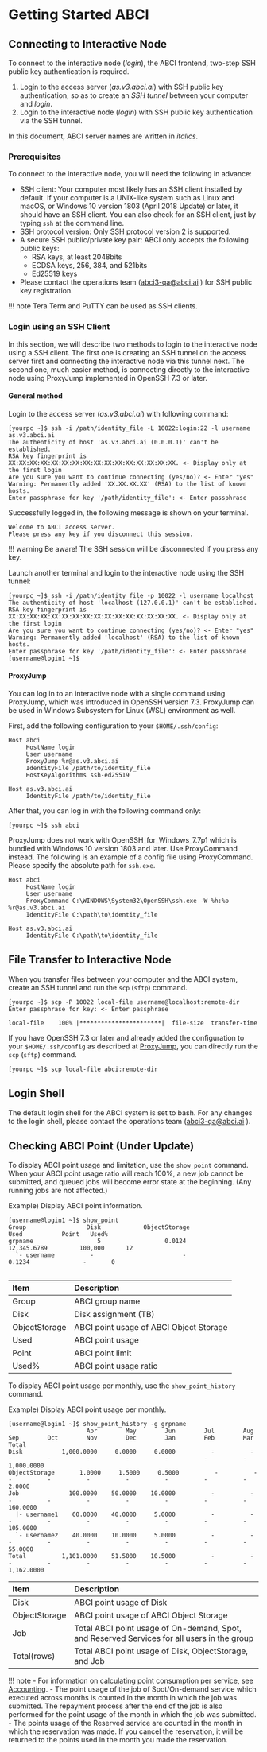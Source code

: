 # Getting Started ABCI

## Connecting to Interactive Node

To connect to the interactive node (*login*), the ABCI frontend, two-step SSH public key authentication is required.

1. Login to the access server (*as.v3.abci.ai*) with SSH public key authentication, so as to create an *SSH tunnel* between your computer and *login*.
2. Login to the interactive node (*login*) with SSH public key authentication via the SSH tunnel.

In this document, ABCI server names are written in *italics*.

### Prerequisites

To connect to the interactive node, you will need the following in advance:

* SSH client: Your computer most likely has an SSH client installed by default. If your computer is a UNIX-like system such as Linux and macOS, or Windows 10 version 1803 (April 2018 Update) or later, it should have an SSH client. You can also check for an SSH client, just by typing ``ssh`` at the command line.
* SSH protocol version: Only SSH protocol version 2 is supported.
* A secure SSH public/private key pair: ABCI only accepts the following public keys:
	* RSA keys, at least 2048bits
	* ECDSA keys, 256, 384, and 521bits
	* Ed25519 keys
* Please contact the operations team (abci3-qa@abci.ai ) for SSH public key registration.

!!! note
    Tera Term and PuTTY can be used as SSH clients.

### Login using an SSH Client

In this section, we will describe two methods to login to the interactive node using a SSH client. The first one is creating an SSH tunnel on the access server first and connecting the interactive node via this tunnel next. The second one, much easier method, is connecting directly to the interactive node using ProxyJump implemented in OpenSSH 7.3 or later.

#### General method

Login to the access server (*as.v3.abci.ai*) with following command:

```
[yourpc ~]$ ssh -i /path/identity_file -L 10022:login:22 -l username as.v3.abci.ai
The authenticity of host 'as.v3.abci.ai (0.0.0.1)' can't be established.
RSA key fingerprint is XX:XX:XX:XX:XX:XX:XX:XX:XX:XX:XX:XX:XX:XX:XX:XX. <- Display only at the first login
Are you sure you want to continue connecting (yes/no)? <- Enter "yes"
Warning: Permanently added 'XX.XX.XX.XX' (RSA) to the list of known hosts.
Enter passphrase for key '/path/identity_file': <- Enter passphrase
```


Successfully logged in, the following message is shown on your terminal.

```
Welcome to ABCI access server.
Please press any key if you disconnect this session.
```

!!! warning
    Be aware! The SSH session will be disconnected if you press any key.

Launch another terminal and login to the interactive node using the SSH tunnel:

```
[yourpc ~]$ ssh -i /path/identity_file -p 10022 -l username localhost
The authenticity of host 'localhost (127.0.0.1)' can't be established.
RSA key fingerprint is XX:XX:XX:XX:XX:XX:XX:XX:XX:XX:XX:XX:XX:XX:XX:XX. <- Display only at the first login
Are you sure you want to continue connecting (yes/no)? <- Enter "yes"
Warning: Permanently added 'localhost' (RSA) to the list of known hosts.
Enter passphrase for key '/path/identity_file': <- Enter passphrase
[username@login1 ~]$
```

#### ProxyJump

You can log in to an interactive node with a single command using ProxyJump, which was introduced in OpenSSH version 7.3. ProxyJump can be used in Windows Subsystem for Linux (WSL) environment as well.

First, add the following configuration to your ``$HOME/.ssh/config``:

```
Host abci
     HostName login
     User username
     ProxyJump %r@as.v3.abci.ai
     IdentityFile /path/to/identity_file
     HostKeyAlgorithms ssh-ed25519

Host as.v3.abci.ai
     IdentityFile /path/to/identity_file
```

After that, you can log in with the following command only:

```
[yourpc ~]$ ssh abci
```

ProxyJump does not work with OpenSSH_for_Windows_7.7p1 which is bundled with Windows 10 version 1803 and later. Use ProxyCommand instead. The following is an example of a config file using ProxyCommand. Please specify the absolute path for `ssh.exe`.

```
Host abci
     HostName login
     User username
     ProxyCommand C:\WINDOWS\System32\OpenSSH\ssh.exe -W %h:%p %r@as.v3.abci.ai
     IdentityFile C:\path\to\identity_file

Host as.v3.abci.ai
     IdentityFile C:\path\to\identity_file
```

## File Transfer to Interactive Node

When you transfer files between your computer and the ABCI system, create an SSH tunnel and run the `scp` (`sftp`) command.

```
[yourpc ~]$ scp -P 10022 local-file username@localhost:remote-dir
Enter passphrase for key: <- Enter passphrase
    
local-file    100% |***********************|  file-size  transfer-time
```

If you have OpenSSH 7.3 or later and already added the configuration to your ``$HOME/.ssh/config`` as described at [ProxyJump](#proxyjump), you can directly run the `scp` (`sftp`) command.

```
[yourpc ~]$ scp local-file abci:remote-dir
```

## Login Shell

The default login shell for the ABCI system is set to bash. For any changes to the login shell, please contact the operations team (abci3-qa@abci.ai ).


## Checking ABCI Point (Under Update)

To display ABCI point usage and limitation, use the `show_point` command.
When your ABCI point usage ratio will reach 100%, a new job cannot be submitted, and queued jobs will become error state at the beginning. (Any running jobs are not affected.)

Example) Display ABCI point information.

```
[username@login1 ~]$ show_point
Group                 Disk            ObjectStorage                    Used           Point   Used%
grpname                  5                  0.0124             12,345.6789         100,000      12
  `- username          -                         -                  0.1234               -       0
 
```

| Item | Description |
|:--|:--|
| Group | ABCI group name |
| Disk  | Disk assignment (TB) |
| ObjectStorage | ABCI point usage of ABCI Object Storage |
| Used  | ABCI point usage |
| Point | ABCI point limit |
| Used% | ABCI point usage ratio |

To display ABCI point usage per monthly, use the `show_point_history` command.

Example) Display ABCI point usage per monthly.

```
[username@login1 ~]$ show_point_history -g grpname
                      Apr        May        Jun        Jul        Aug        Sep        Oct        Nov        Dec        Jan        Feb        Mar          Total
Disk           1,000.0000     0.0000     0.0000          -          -          -          -          -          -          -          -          -     1,000.0000
ObjectStorage       1.0000     1.5000     0.5000          -          -          -          -          -          -          -          -          -         2.0000
Job              100.0000    50.0000    10.0000          -          -          -          -          -          -          -          -          -       160.0000
  |- username1    60.0000    40.0000     5.0000          -          -          -          -          -          -          -          -          -       105.0000
  `- username2    40.0000    10.0000     5.0000          -          -          -          -          -          -          -          -          -        55.0000
Total          1,101.0000    51.5000    10.5000          -          -          -          -          -          -          -          -          -     1,162.0000
```

| Item | Description |
|:--|:--|
| Disk  | ABCI point usage of Disk |
| ObjectStorage | ABCI point usage of ABCI Object Storage |
| Job  | Total ABCI point usage of On-demand, Spot, and Reserved Services for all users in the group |
| Total(rows) | Total ABCI point usage of Disk, ObjectStorage, and Job |

!!! note
    - For information on calculating point consumption per service, see [Accounting](job-execution.md#accounting).
    - The point usage of the job of Spot/On-demand service which executed across months is counted in the month in which the job was submitted. The repayment process after the end of the job is also performed for the point usage of the month in which the job was submitted.
    - The points usage of the Reserved service are counted in the month in which the reservation was made. If you cancel the reservation, it will be returned to the points used in the month you made the reservation.